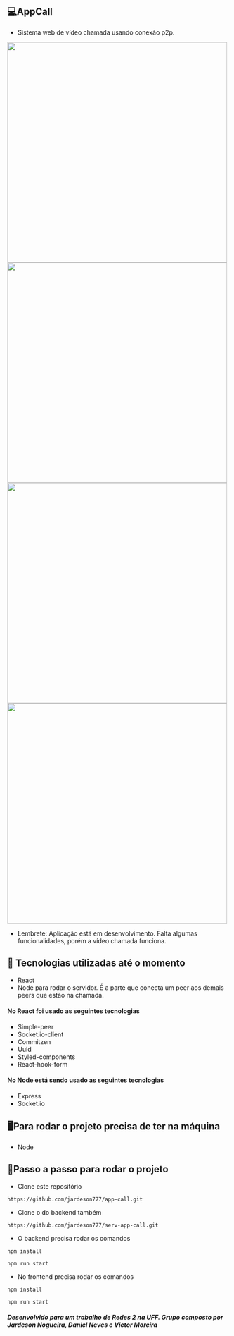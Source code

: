 ## 💻AppCall

* Sistema web de vídeo chamada usando conexão p2p.

<div>
  <img width="500" src="https://user-images.githubusercontent.com/77817612/152624776-bc0b91ca-7505-4b2f-a7a8-6db84335c847.png"/>
  <img width="500" src="https://user-images.githubusercontent.com/77817612/152624853-8b2f87a6-958b-4afb-8596-65714d7c0b6a.png"/>
</div>

<div>
  <img width="500" src="https://user-images.githubusercontent.com/77817612/152625135-015cc08a-34aa-418c-ad61-feb871b31e1b.png"/>
  <img width="500" src="https://user-images.githubusercontent.com/77817612/152625101-95604ad1-361c-4372-baa8-9a06ff8b84ac.png"/>
</div>

* Lembrete: Aplicação está em desenvolvimento. Falta algumas funcionalidades, porém a vídeo chamada funciona.


## 🚀 Tecnologias utilizadas até o momento
* React
* Node para rodar o servidor. É a parte que conecta um peer aos demais peers que estão na chamada.

#### No React foi usado as seguintes tecnologias
* Simple-peer
* Socket.io-client
* Commitzen
* Uuid
* Styled-components
* React-hook-form

#### No Node está sendo usado as seguintes tecnologias
* Express
* Socket.io


## 🖥Para rodar o projeto precisa de ter na máquina
* Node 


## 🚀Passo a passo para rodar o projeto
* Clone este repositório
```
https://github.com/jardeson777/app-call.git
```
* Clone o do backend também
```
https://github.com/jardeson777/serv-app-call.git
```

* O backend precisa rodar os comandos
```
npm install
```

```
npm run start
```

* No frontend precisa rodar os comandos
```
npm install
```

```
npm run start
```

##### Desenvolvido para um trabalho de Redes 2 na UFF. Grupo composto por Jardeson Nogueira, Daniel Neves e Victor Moreira
